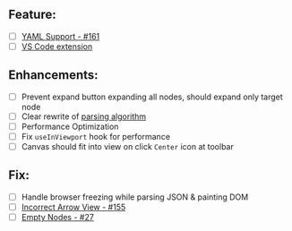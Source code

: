 ## Feature:

- [ ] [YAML Support - #161](https://github.com/AykutSarac/jsoncrack.com/issues/161)
- [ ] [VS Code extension](https://github.com/AykutSarac/jsoncrack.com/discussions/130)

## Enhancements:

- [ ] Prevent expand button expanding all nodes, should expand only target node
- [ ] Clear rewrite of [parsing algorithm](/src/utils/jsonParser.ts)
- [ ] Performance Optimization
- [ ] Fix `useInViewport` hook for performance
- [ ] Canvas should fit into view on click `Center` icon at toolbar
 
## Fix:
- [ ] Handle browser freezing while parsing JSON & painting DOM
- [ ] [Incorrect Arrow View - #155](https://github.com/AykutSarac/jsoncrack.com/issues/155)
- [ ] [Empty Nodes - #27](https://github.com/AykutSarac/jsoncrack.com/issues/27)